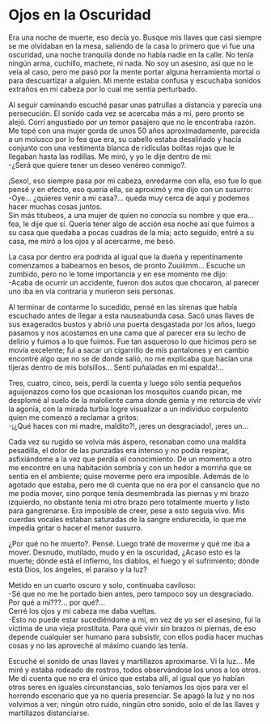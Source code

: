 # Ojos en la Oscuridad

Era una noche de muerte, eso decía yo. Busque mis llaves que casi siempre se me olvidaban en la mesa, saliendo de la casa lo primero que vi fue una oscuridad, una noche tranquila donde no había nadie en la calle. No tenía ningún arma, cuchillo, machete, ni nada. No soy un asesino, así que no le veía al caso, pero me pasó por la mente portar alguna herramienta mortal o para descuartizar a alguien. Mi mente estaba confusa y escuchaba sonidos extraños en mi cabeza por lo cual me sentía perturbado.

Al seguir caminando escuché pasar unas patrullas a distancia y parecía una persecución. El sonido cada vez se acercaba más a mí, pero pronto se alejó. Corrí angustiado por un temor pasajero que no le encontraba razón. Me topé con una mujer gorda de unos 50 años aproximadamente, parecida a un molusco por lo fea que era, su cabello estaba desaliñado y hacía conjunto con una vestimenta blanca de ridículas bolitas rojas que le llegaban hasta las rodillas. Me miró, y yo le dije dentro de mi:  
-¿Será que quiere tener un deseo venéreo conmigo?.

¡Sexo!, eso siempre pasa por mi cabeza, enredarme con ella, eso fue lo que pensé y en efecto, eso quería ella, se aproximó y me dijo con un susurro:  
-Oye... ¿quieres venir a mi casa?... queda muy cerca de aquí y podemos hacer muchas cosas juntos.  
Sin más titubeos, a una mujer de quien no conocía su nombre y que era... fea, le dije que sí. Quería tener algo de acción esa noche así que fuimos a su casa que quedaba a pocas cuadras de la mía; acto seguido, entré a su casa, me miró a los ojos y al acercarme, me besó.

La casa por dentro era podrida al igual que la dueña y repentinamente comenzamos a babearnos en besos, de pronto Zuuiiimm... Escuche un zumbido, pero no le tome importancia y en ese momento me dijo:  
-Acaba de ocurrir un accidente, fueron dos autos que chocaron, al parecer uno iba en vía contraria y murieron seis personas.

Al terminar de contarme lo sucedido, pensé en las sirenas que había escuchado antes de llegar a esta nauseabunda casa. Sacó unas llaves de sus exagerados bustos y abrió una puerta desgastada por los años, luego pasamos y nos acostamos en una cama que al parecer era su lecho de delirio y fuimos a lo que fuimos. Fue tan asqueroso lo que hicimos pero se movía excelente; fui a sacar un cigarrillo de mis pantalones y en
cambio encontré algo que no se de donde salió, no me explicaba que hacían una tijeras dentro de mis bolsillos... Sentí puñaladas en mi espalda!...

Tres, cuatro, cinco, seis, perdí la cuenta y luego sólo sentía pequeños aguijonazos como los que ocasionan los mosquitos cuando pican, me desplomé al suelo de la maloliente cama donde gemía y me retorcía de vivir la agonía, con la mirada turbia logre visualizar a un individuo corpulento quien me comenzó a reclamar a gritos:  
-¡¿Qué haces con mi madre, maldito?!, ¡eres un desgraciado!, ¡eres un...

Cada vez su rugido se volvía más áspero, resonaban como una maldita pesadilla, el dolor de las punzadas era intenso y no podía respirar, asfixiándome a la vez que perdía el conocimiento. De un momento a otro me encontré en una habitación sombría y con un hedor a morriña que se sentía en el ambiente; quise moverme pero era imposible. Además de lo agotado que estaba, pero me di cuenta que no era por el cansancio que
no me podía mover, sino porque tenía desmembrada las piernas y mi brazo izquierdo, no obstante tenia mi otro brazo pero totalmente muerto y listo para gangrenarse. Era imposible de creer, pese a esto seguía vivo. Mis cuerdas vocales estaban saturadas de la sangre endurecida, lo que me impedía gritar o hacer el menor susurro.

¿Por qué no he muerto?. Pensé. Luego traté de moverme y qué me iba a mover. Desnudo, mutilado, mudo y en la oscuridad, ¿Acaso esto es la muerte; dónde está el infierno, los diablos, el fuego y el sufrimiento; dónde está Dios, los ángeles, el paraíso y la luz?

Metido en un cuarto oscuro y solo, continuaba caviloso:  
-Sé que no me he portado bien antes, pero tampoco soy un desgraciado.  
Por qué a mí???... por qué?...  
Cerré los ojos y mi cabeza me daba vueltas.  
-Esto no puede estar sucediéndome a mi, en vez de yo ser el asesino, fui la víctima de una vieja prostituta. Para qué vivir sin brazos ni piernas, de eso depende cualquier ser humano para subsistir, con ellos podía hacer muchas cosas y no las aproveché al máximo cuando las tenía.

Escuché el sonido de unas llaves y martillazos aproximarse. Vi la luz... Me miré y estaba rodeado de rostros, todos observándose los unos a los otros. Me di cuenta que no era el único que estaba allí, al igual que yo habían otros seres en iguales circunstancias, solo teníamos los ojos para ver el horrendo escenario que ya no quería presenciar. Se apagó la luz y no nos volvimos a ver; ningún otro ruido, ningún otro sonido, solo el de las llaves y martillazos distanciarse.
